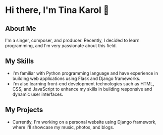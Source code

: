 # Hi there, I'm Tina Karol 👋

## About Me

I'm a singer, composer, and producer. Recently, I decided to learn programming, and I'm very passionate about this field.

## My Skills

- I'm familiar with Python programming language and have experience in building web applications using Flask and Django frameworks.
- I'm also learning front-end development technologies such as HTML, CSS, and JavaScript to enhance my skills in building responsive and dynamic user interfaces.

## My Projects

- Currently, I'm working on a personal website using Django framework, where I'll showcase my music, photos, and blogs.
